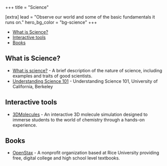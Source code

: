 +++
title = "Science"

[extra]
lead = "Observe our world and some of the basic fundamentals it runs on."
hero_bg_color = "bg-science"
+++

- [What is Science?](#what-is-science)
- [Interactive tools](#interactive-tools)
- [Books](#books)

## What is Science?

- [What is science?](https://youtu.be/TclBJZuUAOY) - A brief description of the nature of science, including examples and traits of good scientists.
- [Understanding Science 101](https://undsci.berkeley.edu/understanding-science-101/what-is-science/) - Understanding Science 101, University of California, Berkeley

## Interactive tools

- [3DMolecules](https://apps.apple.com/app/id1639183447) - An interactive 3D molecule simulation designed to immerse students to the world of chemistry through a hands-on experience.

## Books

- [OpenStax](https://openstax.org/subjects/science) - A nonprofit organization based at Rice University providing free, digital college and high school level textbooks.